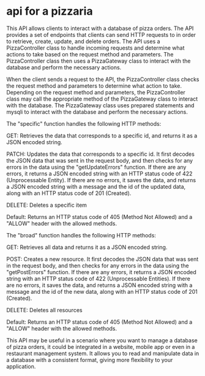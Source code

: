 
# api for a pizzaria

This API allows clients to interact with a database of pizza orders. The API provides a set of endpoints that clients can send HTTP requests to in order to retrieve, create, update, and delete orders. The API uses a PizzaController class to handle incoming requests and determine what actions to take based on the request method and parameters. The PizzaController class then uses a PizzaGateway class to interact with the database and perform the necessary actions.


When the client sends a request to the API, the PizzaController class checks the request method and parameters to determine what action to take. Depending on the request method and parameters, the PizzaController class may call the appropriate method of the PizzaGateway class to interact with the database. The PizzaGateway class uses prepared statements and mysqli to interact with the database and perform the necessary actions.

The "specific" function handles the following HTTP methods:

GET: Retrieves the data that corresponds to a specific id, and returns it as a JSON encoded string.

PATCH: Updates the data that corresponds to a specific id. It first decodes the JSON data that was sent in the request body, and then checks for any errors in the data using the "getUpdateErrors" function. If there are any errors, it returns a JSON encoded string with an HTTP status code of 422 (Unprocessable Entity). If there are no errors, it saves the data, and returns a JSON encoded string with a message and the id of the updated data, along with an HTTP status code of 201 (Created).

DELETE: Deletes a specific item

Default: Returns an HTTP status code of 405 (Method Not Allowed) and a "ALLOW" header with the allowed methods.

The "broad" function handles the following HTTP methods:

GET: Retrieves all data and returns it as a JSON encoded string.

POST: Creates a new resource. It first decodes the JSON data that was sent in the request body, and then checks for any errors in the data using the "getPostErrors" function. If there are any errors, it returns a JSON encoded string with an HTTP status code of 422 (Unprocessable Entities). If there are no errors, it saves the data, and returns a JSON encoded string with a message and the id of the new data, along with an HTTP status code of 201 (Created).

DELETE: Deletes all resources

Default: Returns an HTTP status code of 405 (Method Not Allowed) and a "ALLOW" header with the allowed methods.


This API may be useful in a scenario where you want to manage a database of pizza orders, it could be integrated in a website, mobile app or even in a restaurant management system. It allows you to read and manipulate data in a database with a consistent format, giving more flexibility to your application.